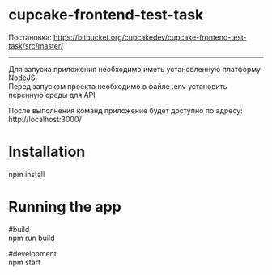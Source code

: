 # cupcake-frontend-test-task

Постановка:
https://bitbucket.org/cupcakedev/cupcake-frontend-test-task/src/master/

---

Для запуска приложения необходимо иметь установленную платформу NodeJS. <br>
Перед запуском проекта необходимо в файле .env установить перенную среды для API <br>

После выполнения команд приложение будет доступно по адресу: http://localhost:3000/

# Installation
npm install

# Running the app
#build <br> 
npm run build <br>

#development <br>
npm start <br>
